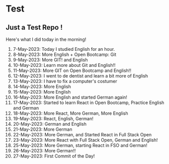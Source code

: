 # Test
## Just a Test Repo !

Here's what I did today in the morning!

1. 7-May-2023: Today I studied English for an hour.
2. 8-May-2023: More English + Open Bootcamp: Git
3. 9-May-2023: More GIT! and English
4. 10-May-2023: Learn more about Git and English!!
5. 11-May-2023: More GIT on Open Bootcamp and English!!
6. 12-May-2023: I went to de dentist and learn a bit more of English
7. 13-May-2023: I have to fix a computer's costumer
8. 14-May-2023: More English
9. 15-May-2023: More English
10. 16-May-2023: More English and started German again!
11. 17-May-2023: Started to learn React in Open Bootcamp, Practice English and German
12. 18-May-2023: More React, More German, More English
13. 19-May-2023: React, English, German!
14. 20-May-2023: German and English
15. 21-May-2023: More German
16. 22-May-2023: More German, and Started React in Full Stack Open
17. 23-May-2023: More React with Full Stack Open, German and English!
18. 25-May-2023: More German, starting React in FSO and German!
19. 26-May-2023: More German!!
20. 27-May-2023: First Commit of the Day!



